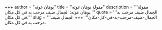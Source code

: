 +++
author = "يوهان غوته"
title = "مقولة يوهان غوته"
description = '''مقولة يوهان غوته: الجمال ضيف مرحب به في كل مكان.'''
quote = '''الجمال ضيف مرحب به في كل مكان.'''
slug = '''الجمال-ضيف-مرحب-به-في-كل-مكان'''
+++
الجمال ضيف مرحب به في كل مكان.
